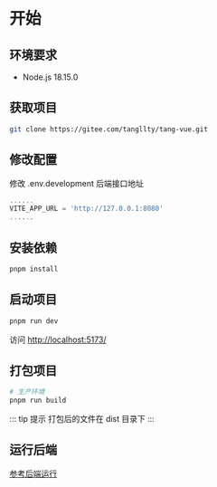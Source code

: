 # 开始

## 环境要求

* Node.js 18.15.0

## 获取项目

```bash
git clone https://gitee.com/tangllty/tang-vue.git
```

## 修改配置

修改 .env.development 后端接口地址

```typescript
......
VITE_APP_URL = 'http://127.0.0.1:8080'
......
```

## 安装依赖

```bash
pnpm install
```

## 启动项目

```bash
pnpm run dev
```

访问 [http://localhost:5173/](http://localhost:5173/)

## 打包项目

```bash
# 生产环境
pnpm run build
```

::: tip 提示
打包后的文件在 dist 目录下
:::

## 运行后端

[参考后端运行](/tang-boot/getting-started.md)
